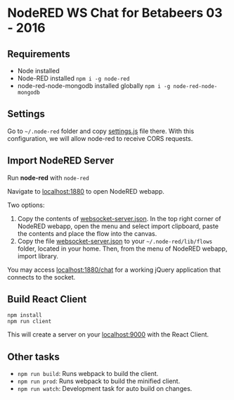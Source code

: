 # NodeRED WS Chat for Betabeers 03 - 2016

## Requirements

- Node installed
- Node-RED installed `npm i -g node-red`
- node-red-node-mongodb installed globally `npm i -g node-red-node-mongodb`

## Settings

Go to `~/.node-red` folder and copy [settings.js](settings.js) file there.
With this configuration, we will allow node-red to receive CORS requests.

## Import NodeRED Server

Run **node-red** with `node-red`

Navigate to [localhost:1880](http://localhost:1880) to open NodeRED webapp.

Two options:

1. Copy the contents of [websocket-server.json](websocket-server.json). In the 
top right corner of NodeRED webapp, open the menu and select import clipboard,
paste the contents and place the flow into the canvas.
2. Copy the file [websocket-server.json](websocket-server.json) to your 
`~/.node-red/lib/flows` folder, located in your home. Then, from the menu of 
NodeRED webapp, import library.

You may access [localhost:1880/chat](http://localhost:1880/chat) for a working 
jQuery application that connects to the socket.

## Build React Client

```
npm install
npm run client
```

This will create a server on your [localhost:9000](http://localhost:9000) with 
the React Client.

## Other tasks

- `npm run build`: Runs webpack to build the client.
- `npm run prod`: Runs webpack to build the minified client.
- `npm run watch`: Development task for auto build on changes.
